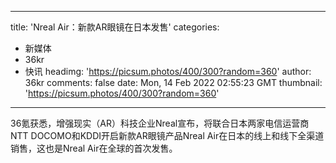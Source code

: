 
---
title: 'Nreal Air：新款AR眼镜在日本发售'
categories: 
 - 新媒体
 - 36kr
 - 快讯
headimg: 'https://picsum.photos/400/300?random=360'
author: 36kr
comments: false
date: Mon, 14 Feb 2022 02:55:23 GMT
thumbnail: 'https://picsum.photos/400/300?random=360'
---

<div>   
36氪获悉，增强现实（AR）科技企业Nreal宣布，将联合日本两家电信运营商NTT DOCOMO和KDDI开启新款AR眼镜产品Nreal Air在日本的线上和线下全渠道销售，这也是Nreal Air在全球的首次发售。  
</div>
            